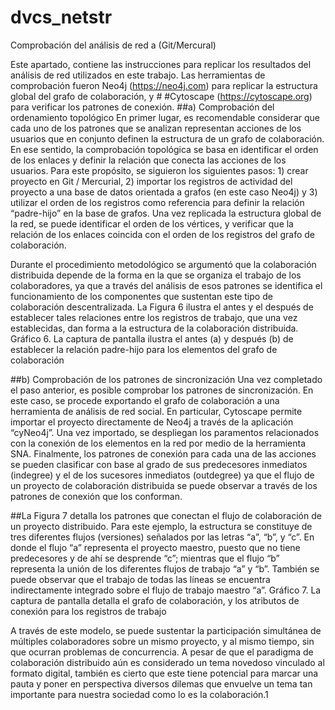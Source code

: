# dvcs_netstr

Comprobación del análisis de red a (Git/Mercural)

Este apartado, contiene las instrucciones para replicar los resultados del análisis de red utilizados en este trabajo. Las herramientas de comprobación fueron Neo4j (https://neo4j.com) para replicar la estructura global del grafo de colaboración, y # #Cytoscape (https://cytoscape.org) para verificar los patrones de conexión. 
##a) Comprobación del ordenamiento topológico
En primer lugar, es recomendable considerar que cada uno de los patrones que se analizan representan acciones de los usuarios que en conjunto definen la estructura de un grafo de colaboración.  En ese sentido, la comprobación topológica se basa en identificar el orden de los enlaces y definir la relación que conecta las acciones de los usuarios.
Para este propósito, se siguieron los siguientes pasos: 1) crear proyecto en Git / Mercurial, 2) importar los registros de actividad del proyecto a una base de datos orientada a grafos (en este caso Neo4j) y 3) utilizar el orden de los registros como referencia para definir la relación “padre-hijo” en la base de grafos. Una vez replicada la estructura global de la red, se puede identificar el orden de los vértices, y verificar que la relación de los enlaces coincida con el orden de los registros del grafo de colaboración. 

  Durante el procedimiento metodológico se argumentó que la colaboración distribuida depende de la forma en la que se organiza el trabajo de los colaboradores, ya que a través del análisis de esos patrones se identifica el funcionamiento de los componentes que sustentan este tipo de colaboración descentralizada. La Figura 6 ilustra el antes y el después de establecer tales relaciones entre los registros de trabajo, que una vez establecidas, dan forma a la estructura de la colaboración distribuida.
Gráfico 6. La captura de pantalla ilustra el antes (a) y después (b) de establecer la relación padre-hijo para los elementos del grafo de colaboración

##b) Comprobación de los patrones de sincronización
Una vez completado el paso anterior, es posible comprobar los patrones de sincronización. En este caso, se procede exportando el grafo de colaboración a una herramienta de análisis de red social. En particular, Cytoscape permite importar el proyecto directamente de Neo4j a través de la aplicación “cyNeo4j”. Una vez importado, se despliegan los paramentos relacionados con la conexión de los elementos en la red por medio de la herramienta SNA. Finalmente, los patrones de conexión para cada una de las acciones se pueden clasificar con base al grado de sus predecesores inmediatos (indegree) y el de los sucesores inmediatos (outdegree) ya que el flujo de un proyecto de colaboración distribuida se puede observar a través de los patrones de conexión que los conforman. 

##La Figura 7 detalla los patrones que conectan el flujo de colaboración de un proyecto distribuido. Para este ejemplo, la estructura se constituye de tres diferentes flujos (versiones) señalados por las letras “a”, “b”, y “c”. En donde el flujo “a” representa el proyecto maestro, puesto que no tiene predecesores y de ahí se desprende “c”; mientras que el flujo “b” representa la unión de los diferentes flujos de trabajo “a” y “b”. También se puede observar que el trabajo de todas las líneas se encuentra indirectamente integrado sobre el flujo de trabajo maestro “a”.
Gráfico 7. La captura de pantalla detalla el grafo de colaboración, y los atributos de conexión para los registros de trabajo

  A través de este modelo, se puede sustentar la participación simultánea de múltiples colaboradores sobre un mismo proyecto, y al mismo tiempo, sin que ocurran problemas de concurrencia. A pesar de que el paradigma de colaboración distribuido aún es considerado un tema novedoso vinculado al formato digital, también es cierto que este tiene potencial para marcar una pauta y poner en perspectiva diversos dilemas que envuelve un tema tan importante para nuestra sociedad como lo es la colaboración.1


